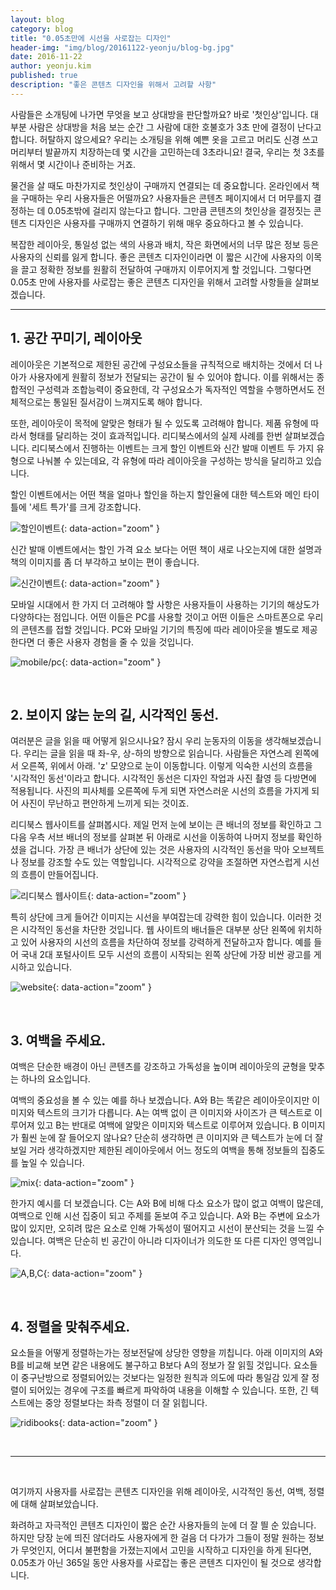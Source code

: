 ```yaml
---
layout: blog
category: blog
title: "0.05초만에 시선을 사로잡는 디자인"
header-img: "img/blog/20161122-yeonju/blog-bg.jpg"
date: 2016-11-22
author: yeonju.kim
published: true
description: "좋은 콘텐츠 디자인을 위해서 고려할 사항"
---
```


사람들은 소개팅에 나가면 무엇을 보고 상대방을 판단할까요?
바로 '첫인상'입니다. 대부분 사람은 상대방을 처음 보는 순간 그 사람에 대한 호불호가 3초 만에 결정이 난다고 합니다.
허탈하지 않으세요?
우리는 소개팅을 위해 예쁜 옷을 고르고 머리도 신경 쓰고 머리부터 발끝까지 치장하는데 몇 시간을 고민하는데 3초라니요!
결국, 우리는 첫 3초를 위해서 몇 시간이나 준비하는 거죠.

물건을 살 때도 마찬가지로 첫인상이 구매까지 연결되는 데 중요합니다.
온라인에서 책을 구매하는 우리 사용자들은 어떨까요?
사용자들은 콘텐츠 페이지에서 더 머무를지 결정하는 데 0.05초밖에 걸리지 않는다고 합니다.
그만큼 콘텐츠의 첫인상을 결정짓는 콘텐츠 디자인은 사용자를 구매까지 연결하기 위해 매우 중요하다고 볼 수 있습니다.

복잡한 레이아웃, 통일성 없는 색의 사용과 배치, 작은 화면에서의 너무 많은 정보 등은 사용자의 신뢰를 잃게 합니다.
좋은 콘텐츠 디자인이라면 이 짧은 시간에 사용자의 이목을 끌고 정확한 정보를 원활히 전달하여
구매까지 이루어지게 할 것입니다.
그렇다면 0.05초 만에 사용자를 사로잡는 좋은 콘텐츠 디자인을 위해서 고려할 사항들을 살펴보겠습니다.

---

## 1. 공간 꾸미기, 레이아웃

레이아웃은 기본적으로 제한된 공간에 구성요소들을 규칙적으로 배치하는 것에서 더 나아가
사용자에게 원활히 정보가 전달되는 공간이 될 수 있어야 합니다.
이를 위해서는 종합적인 구성력과 조합능력이 중요한데,
각 구성요소가 독자적인 역할을 수행하면서도 전체적으로는 통일된 질서감이 느껴지도록 해야 합니다.

또한, 레이아웃이 목적에 알맞은 형태가 될 수 있도록 고려해야 합니다.
제품 유형에 따라서 형태를 달리하는 것이 효과적입니다.
리디북스에서의 실제 사례를 한번 살펴보겠습니다.
리디북스에서 진행하는 이벤트는 크게 할인 이벤트와 신간 발매 이벤트 두 가지 유형으로 나눠볼 수 있는데요,
각 유형에 따라 레이아웃을 구성하는 방식을 달리하고 있습니다.

할인 이벤트에서는 어떤 책을 얼마나 할인을 하는지 할인율에 대한 텍스트와 메인 타이틀에 '세트 특가'를 크게 강조합니다.
<br>

![할인이벤트](/img/blog/20161122-yeonju/01.jpg){: data-action="zoom" }
<br>

신간 발매 이벤트에서는 할인 가격 요소 보다는 어떤 책이 새로 나오는지에
대한 설명과 책의 이미지를 좀 더 부각하고 보이는 편이 좋습니다.

![신간이벤트](/img/blog/20161122-yeonju/02.jpg){: data-action="zoom" }

모바일 시대에서 한 가지 더 고려해야 할 사항은
사용자들이 사용하는 기기의 해상도가 다양하다는 점입니다.
어떤 이들은 PC를 사용할 것이고 어떤 이들은 스마트폰으로 우리의 콘텐츠를 접할 것입니다.
PC와 모바일 기기의 특징에 따라 레이아웃을 별도로 제공한다면
더 좋은 사용자 경험을 줄 수 있을 것입니다.

![mobile/pc](/img/blog/20161122-yeonju/03.jpg){: data-action="zoom" }

<br>

## 2. 보이지 않는 눈의 길, 시각적인 동선.

여러분은 글을 읽을 때 어떻게 읽으시나요?
잠시 우리 눈동자의 이동을 생각해보겠습니다.
우리는 글을 읽을 때 좌-우, 상-하의 방향으로 읽습니다.
사람들은 자연스레 왼쪽에서 오른쪽, 위에서 아래. 'z' 모양으로 눈이 이동합니다.
이렇게 익숙한 시선의 흐름을 '시각적인 동선'이라고 합니다.
시각적인 동선은 디자인 작업과 사진 촬영 등 다방면에 적용됩니다.
사진의 피사체를 오른쪽에 두게 되면 자연스러운 시선의 흐름을 가지게 되어 사진이 무난하고 편안하게 느끼게 되는 것이죠.

리디북스 웹사이트를 살펴봅시다.
제일 먼저 눈에 보이는 큰 배너의 정보를 확인하고 그다음 우측 서브 배너의 정보를 살펴본 뒤
아래로 시선을 이동하여 나머지 정보를 확인하셨을 겁니다.
가장 큰 배너가 상단에 있는 것은 사용자의 시각적인 동선을 막아 오브젝트나 정보를 강조할 수도 있는 역할입니다.
시각적으로 강약을 조절하면 자연스럽게 시선의 흐름이 만들어집니다.
<br>

![리디북스 웹사이트](/img/blog/20161122-yeonju/04.jpg){: data-action="zoom" }
<br>

특히 상단에 크게 들어간 이미지는 시선을 부여잡는데 강력한 힘이 있습니다.
이러한 것은 시각적인 동선을 차단한 것입니다.
웹 사이트의 배너들은 대부분 상단 왼쪽에 위치하고 있어 사용자의 시선의 흐름을 차단하여 정보를 강력하게 전달하고자 합니다.
예를 들어 국내 2대 포털사이트 모두 시선의 흐름이 시작되는 왼쪽 상단에 가장 비싼 광고를 게시하고 있습니다.

![website](/img/blog/20161122-yeonju/05.jpg){: data-action="zoom" }

<br>

## 3. 여백을 주세요.

여백은 단순한 배경이 아닌 콘텐츠를 강조하고 가독성을 높이며 레이아웃의 균형을 맞추는 하나의 요소입니다.

여백의 중요성을 볼 수 있는 예를 하나 보겠습니다.
A와 B는 똑같은 레이아웃이지만 이미지와 텍스트의 크기가 다릅니다.
A는 여백 없이 큰 이미지와 사이즈가 큰 텍스트로 이루어져 있고 B는 반대로 여백에 알맞은 이미지와 텍스트로 이루어져 있습니다.
B 이미지가 훨씬 눈에 잘 들어오지 않나요?
단순히 생각하면 큰 이미지와 큰 텍스트가 눈에 더 잘 보일 거라 생각하겠지만
제한된 레이아웃에서 어느 정도의 여백을 통해 정보들의 집중도를 높일 수 있습니다.
<br>

![mix](/img/blog/20161122-yeonju/06.jpg){: data-action="zoom" }
<br>

한가지 예시를 더 보겠습니다.
C는 A와 B에 비해 다소 요소가 많이 없고 여백이 많은데,
여백으로 인해 시선 집중이 되고 주제를 돋보여 주고 있습니다.
A와 B는 주변에 요소가 많이 있지만,
오히려 많은 요소로 인해 가독성이 떨어지고 시선이 분산되는 것을 느낄 수 있습니다.
여백은 단순히 빈 공간이 아니라 디자이너가 의도한 또 다른 디자인 영역입니다.

![A,B,C](/img/blog/20161122-yeonju/07.jpg){: data-action="zoom" }

<br>

## 4. 정렬을 맞춰주세요.
요소들을 어떻게 정렬하는가는 정보전달에 상당한 영향을 끼칩니다.
아래 이미지의 A와 B를 비교해 보면 같은 내용에도 불구하고 B보다 A의 정보가 잘 읽힐 것입니다.
요소들이 중구난방으로 정렬되어있는 것보다는 일정한 원칙과 의도에 따라 통일감 있게
잘 정렬이 되어있는 경우에 구조를 빠르게 파악하여 내용을 이해할 수 있습니다.
또한, 긴 텍스트에는 중앙 정렬보다는 좌측 정렬이 더 잘 읽힙니다.
<br>

![ridibooks](/img/blog/20161122-yeonju/08.jpg){: data-action="zoom" }

<br>

---

<br>

여기까지 사용자를 사로잡는 콘텐츠 디자인을 위해 레이아웃, 시각적인 동선, 여백, 정렬에 대해 살펴보았습니다.

화려하고 자극적인 콘텐츠 디자인이 짧은 순간 사용자들의 눈에 더 잘 띌 순 있습니다.
하지만 당장 눈에 띄진 않더라도 사용자에게 한 걸음 더 다가가 그들이 정말 원하는 정보가 무엇인지,
어디서 불편함을 가졌는지에서 고민을 시작하고 디자인을 하게 된다면,
0.05초가 아닌 365일 동안 사용자를 사로잡는 좋은 콘텐츠 디자인이 될 것으로 생각합니다.